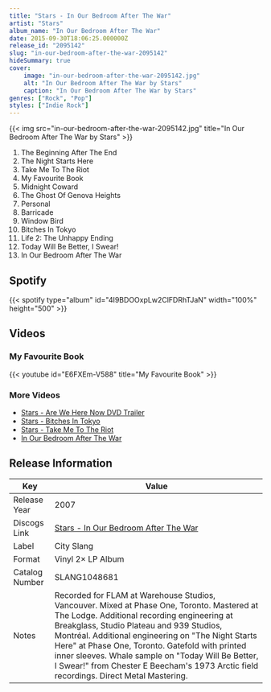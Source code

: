 ```yaml
---
title: "Stars - In Our Bedroom After The War"
artist: "Stars"
album_name: "In Our Bedroom After The War"
date: 2015-09-30T18:06:25.000000Z
release_id: "2095142"
slug: "in-our-bedroom-after-the-war-2095142"
hideSummary: true
cover:
    image: "in-our-bedroom-after-the-war-2095142.jpg"
    alt: "In Our Bedroom After The War by Stars"
    caption: "In Our Bedroom After The War by Stars"
genres: ["Rock", "Pop"]
styles: ["Indie Rock"]
---
```


{{< img src="in-our-bedroom-after-the-war-2095142.jpg" title="In Our Bedroom After The War by Stars" >}}

<!-- section break -->

1. The Beginning After The End
2. The Night Starts Here
3. Take Me To The Riot
4. My Favourite Book
5. Midnight Coward
6. The Ghost Of Genova Heights
7. Personal
8. Barricade
9. Window Bird
10. Bitches In Tokyo
11. Life 2: The Unhappy Ending
12. Today Will Be Better, I Swear!
13. In Our Bedroom After The War

<!-- section break -->


## Spotify
{{< spotify type="album" id="4I9BDOOxpLw2ClFDRhTJaN" width="100%" height="500" >}}



## Videos
### My Favourite Book
{{< youtube id="E6FXEm-V588" title="My Favourite Book" >}}<br>

### More Videos

- [Stars - Are We Here Now DVD Trailer](https://www.youtube.com/watch?v=T5BX4e5Srw0)
- [Stars - Bitches In Tokyo](https://www.youtube.com/watch?v=2DIsxR33mK8)
- [Stars - Take Me To The Riot](https://www.youtube.com/watch?v=QzSUIxYQI2E)
- [In Our Bedroom After The War](https://www.youtube.com/watch?v=c5qx_ZMY7tU)


## Release Information
|  Key           | Value                                                |
| ---------------| ---------------------------------------------------- |
| Release Year   | 2007                                   |
| Discogs Link   | [Stars - In Our Bedroom After The War](https://www.discogs.com/release/2095142-Stars-In-Our-Bedroom-After-The-War) |
| Label          | City Slang |
| Format         | Vinyl 2× LP Album |
| Catalog Number | SLANG1048681 |
| Notes | Recorded for FLAM at Warehouse Studios, Vancouver. Mixed at Phase One, Toronto. Mastered at The Lodge. Additional recording engineering at Breakglass, Studio Plateau and 939 Studios, Montréal. Additional engineering on "The Night Starts Here" at Phase One, Toronto.  Gatefold with printed inner sleeves. Whale sample on "Today Will Be Better, I Swear!" from Chester E Beecham's 1973 Arctic field recordings.   Direct Metal Mastering. |